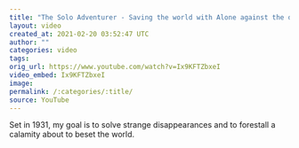 ```yaml
---
title: "The Solo Adventurer - Saving the world with Alone against the darkness (pt 2)"
layout: video
created_at: 2021-02-20 03:52:47 UTC
author: ""
categories: video
tags: 
orig_url: https://www.youtube.com/watch?v=Ix9KFTZbxeI
video_embed: Ix9KFTZbxeI
image: 
permalink: /:categories/:title/
source: YouTube
---
```

Set in 1931, my goal is to solve strange disappearances and to forestall a calamity about to beset the world.